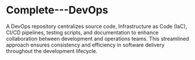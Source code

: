 # Complete---DevOps
A DevOps repository centralizes source code, Infrastructure as Code (IaC), CI/CD pipelines, testing scripts, and documentation to enhance collaboration between development and operations teams. This streamlined approach ensures consistency and efficiency in software delivery throughout the development lifecycle.

